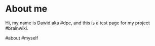 # About me

Hi, my name is Dawid aka #dpc, and this is a test
page for my project #brainwiki.

#about #myself
